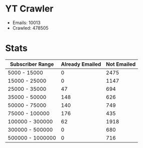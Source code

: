 # YT Crawler
- Emails: 10013
- Crawled: 478505

# Stats
| Subscriber Range  | Already Emailed | Not Emailed |
|-------|-------|-------|
| 5000 - 15000 | 0 | 2475 |
| 15000 - 25000 | 0 | 1147 |
| 25000 - 35000 | 47 | 694 |
| 35000 - 50000 | 148 | 626 |
| 50000 - 75000 | 140 | 749 |
| 75000 - 100000 | 176 | 435 |
| 100000 - 300000 | 62 | 1918 |
| 300000 - 500000 | 0 | 680 |
| 500000 - 1000000 | 0 | 716 |
